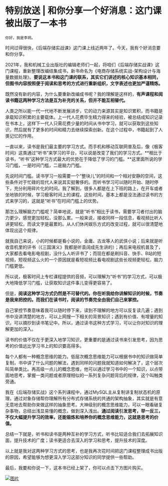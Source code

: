 # 特别放送 | 和你分享一个好消息：这门课被出版了一本书

    你好，我是李玥。

时间过得很快，《后端存储实战课》这门课上线近两年了。今天，我有个好消息要和你分享。

2021年，我和机械工业出版社的编辑老师们一起，将咱们《后端存储实战课》这门课程，重新整理改编结集成书，新书命名为《电商存储系统实战-架构设计与海量数据处理》。**要说这本书和这门课的联系，其实它们讲述的核心知识基本相同，但图书内容按照便于阅读和思考的方式进行重新组织，文字表述也更加严谨精炼。**

既然没有新的内容，为什么要重新改编成书呢？我的理解是这样的，**有声课程和阅读书籍这两种学习方法是互为补充的关系，但并不能互相替代。**

人类之所以能一代一代地不断发展进步，它的动力来源其实是知识累积，而书籍是承载知识积累的主要载体。上一代人花费毕生精力得来的经验，被总结成知识记录在书本上，这样下一代人只需花费少量的时间从书中学习，就可以获取到这些知识，然后就有了更多的时间和精力去继续探索创新。在这个过程中，书籍起到了人类记忆的作用。

一直以来，读书是我们最主要的学习方式。而手机和移动互联网普及后，像《极客时间》这类通过“听书”来学习的平台，可以说是改变了我们的学习方式。**相比于读书，“听书”这种学习方式最大的优势在于降低了学习的门槛。**这里面所说的学习门槛，一是时间门槛，二是脑力门槛。

先说时间门槛。读书学习一般需要一个“整块儿”的时间和一个相对安静的空间，这些条件对于忙碌的现代人来说其实挺奢侈的。而听书学习可以随时开始、随时停下，充分利用碎片化的时间。我了解到，很多人都是在上下班的路上，在开车或者坐地铁的时候，学习极客时间上的课程。这些时间，基本上都是没法通过读书的方式来学习的，这就是“听书”在时间门槛上的优势。

那怎么理解脑力门槛呢？简单地说，就是“听书”相比于读书，需要学习者付出的脑力更少，感觉更加轻松，没那么累。一般来说，接收同样一段信息，看视频比听人讲更轻松，而读文字是最累的。从人们休闲娱乐方式的改变过程，就可以很清楚地体现出这个规律。

就我自己来说，小的时候都是看小说的，金庸、古龙等人的武侠小说；后来就是听收音机里的评书（《三国演义》我都是听袁阔成先生讲的）；再后来电视机普及了，大家都去看电影电视剧，没什么人听评书了；而现在都是刷抖音、快手、B站的短视频，短视频这么火的一个原因就是看短视频比看电视剧这些长视频更轻松，脑力门槛更低。

所以说，极客时间上专栏课程提供的音频，可以理解为“听书”的学习方式，可以极大地降低学习门槛，让获取知识这件事儿变得更容易了。

但是，**阅读这种学习方式仍然是不可替代的。你在听我给你讲解知识的时候，节奏是我来把控的。而我们在读书时，阅读的节奏完全由我们自己来掌控。**

自己掌控节奏意味着我可以随时停下来，读到不理解的地方可以反复读几遍；遇到书中没讲清楚的地方，可以上网搜一下相关的背景知识；遇到有价值、有增量的知识，可以摘抄到读书笔记中。所以，通过读书这种方式学习，可以让你对知识的理解更加的深入。

读书的价值不仅在于更深入地学习知识，更重要的是通过读书来引发思考，因为思考的价值远比学习书上的知识要高得多。

每个人都有一种概念思维的能力。低层次概念思维能力可以根据书中的知识做简单复制，书中讲了什么问题的解法，遇到同样的问题我就知道如何解决了，这个层次叫简单类比。再高级一点儿的概念思维，他可以通过学习书中的一个知识，以点带面地思考，掌握一类问题或者原理相似的一系列复杂问题背后的规律，这个叫触类旁通。

我在《后端存储实战》这个系列课程中，通过MySQL主从复制讲复制状态机的原理，通过对象存储帮你理解所有分布式存储系统的共通的架构抽象，其实就是有意无意地去帮助你来做这样的抽象思考。大神级别的概念思维能力，可以一眼看破复杂事物，总结出浅显易懂的概念，做到深入浅出。**通过阅读引发思考，举一反三，不仅大幅提升学习的效率，还能锻炼和培养你的概念思维能力，这就是思考的价值。**

总结一下就是，听书和读书是两种互补的学习方式，听书比较适合我们去拓展知识面，提升技术的广度；读书更适合去深入的学习和思考，提升技术的深度。

以上就是我对这两种学习方式的思考，也是我再次花时间把这门课程整理成书出版的原因，希望能够为想更深入学习这部分知识的同学提供一些帮助。

最后，我要和你说一下，这本书已经上架了，你可以点击下方图片购买。

[![图片](https://static001.geekbang.org/resource/image/3f/f7/3f47496358yy96072880d4dc7bd053f7.jpg?wh=1035x360)](https://shop18793264.m.youzan.com/wscgoods/detail/2of9wnwxlj7zsgd?dc_ps=2961661555013409795.200001)
    